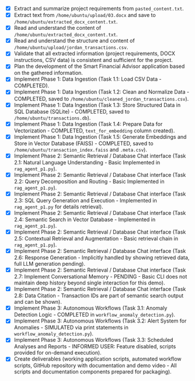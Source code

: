 - [x] Extract and summarize project requirements from `pasted_content.txt`.
- [x] Extract text from `/home/ubuntu/upload/03.docx` and save to `/home/ubuntu/extracted_docx_content.txt`.
- [x] Read and understand the content of `/home/ubuntu/extracted_docx_content.txt`.
- [x] Read and understand the structure and content of `/home/ubuntu/upload/jordan_transactions.csv`.
- [x] Validate that all extracted information (project requirements, DOCX instructions, CSV data) is consistent and sufficient for the project.
- [x] Plan the development of the Smart Financial Advisor application based on the gathered information.
- [x] Implement Phase 1: Data Ingestion (Task 1.1: Load CSV Data - COMPLETED).
- [x] Implement Phase 1: Data Ingestion (Task 1.2: Clean and Normalize Data - COMPLETED, saved to `/home/ubuntu/cleaned_jordan_transactions.csv`).
- [x] Implement Phase 1: Data Ingestion (Task 1.3: Store Structured Data in SQL Database (SQLite) - COMPLETED, saved to `/home/ubuntu/transactions.db`).
- [x] Implement Phase 1: Data Ingestion (Task 1.4: Prepare Data for Vectorization - COMPLETED, `text_for_embedding` column created).
- [x] Implement Phase 1: Data Ingestion (Task 1.5: Generate Embeddings and Store in Vector Database (FAISS) - COMPLETED, saved to `/home/ubuntu/transaction_index.faiss` and `.meta.csv`).
- [x] Implement Phase 2: Semantic Retrieval / Database Chat interface (Task 2.1: Natural Language Understanding - Basic Implemented in `rag_agent_p1.py`).
- [x] Implement Phase 2: Semantic Retrieval / Database Chat interface (Task 2.2: Query Decomposition and Routing - Basic Implemented in `rag_agent_p1.py`).
- [x] Implement Phase 2: Semantic Retrieval / Database Chat interface (Task 2.3: SQL Query Generation and Execution - Implemented in `rag_agent_p1.py` for details retrieval).
- [x] Implement Phase 2: Semantic Retrieval / Database Chat interface (Task 2.4: Semantic Search in Vector Database - Implemented in `rag_agent_p1.py`).
- [x] Implement Phase 2: Semantic Retrieval / Database Chat interface (Task 2.5: Contextual Retrieval and Augmentation - Basic retrieval chain in `rag_agent_p1.py`).
- [x] Implement Phase 2: Semantic Retrieval / Database Chat interface (Task 2.6: Response Generation - Implicitly handled by showing retrieved data, full LLM generation pending).
- [x] Implement Phase 2: Semantic Retrieval / Database Chat interface (Task 2.7: Implement Conversational Memory - PENDING - Basic CLI does not maintain deep history beyond single interaction for this demo).
- [x] Implement Phase 2: Semantic Retrieval / Database Chat interface (Task 2.8: Data Citation - Transaction IDs are part of semantic search output and can be shown).
- [x] Implement Phase 3: Autonomous Workflows (Task 3.1: Anomaly Detection Logic - COMPLETED in `workflow_anomaly_detection.py`).
- [x] Implement Phase 3: Autonomous Workflows (Task 3.2: Alert System for Anomalies - SIMULATED via print statements in `workflow_anomaly_detection.py`).
- [x] Implement Phase 3: Autonomous Workflows (Task 3.3: Scheduled Analyses and Reports - INFORMED USER: Feature disabled, scripts provided for on-demand execution).
- [x] Create deliverables (working application scripts, automated workflow scripts, GitHub repository with documentation and demo video - All scripts and documentation components prepared for packaging).
